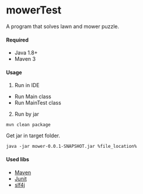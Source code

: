 # mowerTest
A program that solves lawn and mower puzzle.
#### Required
* Java 1.8+
* Maven 3
#### Usage
1. Run in IDE
 - Run Main class
 - Run MainTest class
2. Run by jar
 ```
 mvn clean package
 ```
 Get jar in target folder.
 ```
 java -jar mower-0.0.1-SNAPSHOT.jar %file_location%
 ```
#### Used libs
* [Maven](https://maven.apache.org/)
* [Junit](http://junit.org/junit5/)
* [slf4j](https://www.slf4j.org/)



